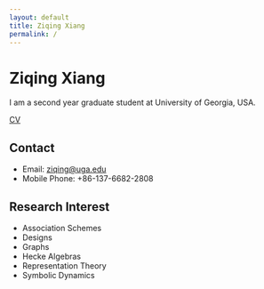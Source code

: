 ```yaml
---
layout: default
title: Ziqing Xiang
permalink: /
---
```


# Ziqing Xiang
I am a second year graduate student at University of Georgia, USA.

[CV](data/CV.pdf)

## Contact
* Email: <ziqing@uga.edu>
* Mobile Phone: +86-137-6682-2808

## Research Interest
* Association Schemes
* Designs
* Graphs
* Hecke Algebras
* Representation Theory
* Symbolic Dynamics